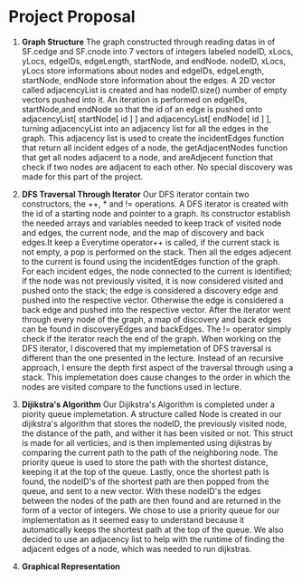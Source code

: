 # Project Proposal

1. **Graph Structure** The graph constructed through reading datas in of SF.cedge and SF.cnode into 7 vectors of integers labeled nodeID, xLocs, yLocs, edgeIDs, edgeLength, startNode, and endNode. nodeID, xLocs, yLocs store informations about nodes and edgeIDs, edgeLength, startNode, endNode store information about the edges. A 2D vector called adjacencyList is created and has nodeID.size() number of empty vectors pushed into it. An iteration is performed on edgeIDs, startNode,and endNode so that the id of an edge is pushed onto adjacencyList[ startNode[ id ] ] and adjacencyList[ endNode[ id ] ], turning adjacencyList into an adjacency list for all the edges in the graph. This adjacency list is used to create the incidentEdges function that return all incident edges of a node, the getAdjacentNodes function that get all nodes adjacent to a node, and areAdjecent function that check if two nodes are adjacent to each other. No special discovery was made for this part of the project.

2. **DFS Traversal Through Iterator** Our DFS iterator contain two constructors, the ++, * and != operations. A DFS iterator is created with the id of a starting node and pointer to a graph. Its constructor establish the needed arrays and variables needed to keep track of visited node and edges, the current node, and the map of discovery and back edges.It keep a Everytime operator++ is called, if the current stack is not empty, a pop is performed on the stack. Then all the edges adjecent to the current is found using the incidentEdges function of the graph. For each incident edges, the node connected to the current is identified; if the node was not previously visited, it is now considered visited and pushed onto the stack; the edge is considered a discovery edge and pushed into the respective vector. Otherwise the edge is considered a back edge and pushed into the respective vector. After the iterator went through every node of the graph, a map of discovery and back edges can be found in discoveryEdges and backEdges. The != operator simply check if the iterator reach the end of the graph. When working on the DFS iterator, I discovered that my implemetation of DFS traversal is different than the one presented in the lecture. Instead of an recursive approach, I ensure the depth first aspect of the traversal through using a stack. This implemetation does cause changes to the order in which the nodes are visited compare to the functions used in lecture.

3. **Dijikstra's Algorithm** Our Dijikstra's Algorithm is completed under a piority queue implemetation. A structure called Node is created in our dijikstra's algorithm that 
stores the nodeID, the previously visited node, the distance of the path, and wither it has been visited or not. This struct is made for all verticies, and is then implemented using dijkstras by comparing the current path to the path of the neighboring node. The priority queue is used to store the path with the shortest distance, keeping it at the top of the queue. Lastly, once the shortest path is found, the nodeID's of the shortest path are then popped from the queue, and sent to a new vector. With these nodeID's the edges between the nodes of the path are then found and are returned in the form of a vector of integers. We chose to use a priority queue for our implementation as it seemed easy to understand because it automatically keeps the shortest path at the top of the queue. We also decided to use an adjacency list to help with the runtime of finding the adjacent edges of a node, which was needed to run dijkstras. 
4. **Graphical Representation**
 
